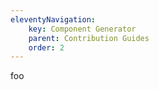 ```yaml
---
eleventyNavigation:
    key: Component Generator
    parent: Contribution Guides
    order: 2
---
```

foo
